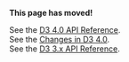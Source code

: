 **This page has moved!**

See the [D3 4.0 API Reference](https://github.com/d3/d3/blob/master/API.md#requests-d3-request).
<br>See the [Changes in D3 4.0](https://github.com/d3/d3/blob/master/CHANGES.md#requests-d3-request).
<br>See the [D3 3.x API Reference](https://github.com/d3/d3-3.x-api-reference/blob/master/Requests.md).

